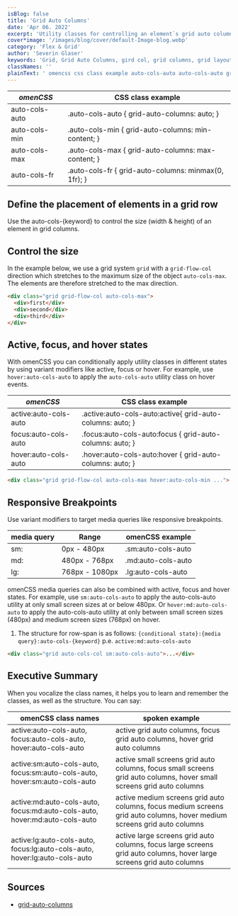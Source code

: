 ```yaml
---
isBlog: false
title: 'Grid Auto Columns'
date: 'Apr 06. 2022'
excerpt: 'Utility classes for controlling an element`s grid auto columns.'
cover*image: '/images/blog/cover/default-Image-blog.webp'
category: 'Flex & Grid'
author: 'Severin Glaser'
keywords: 'Grid, Grid Auto Columns, gird col, grid columns, grid layout'
classNames: ''
plainText: ' omencss css class example auto-cols-auto auto-cols-auto grid-auto-columns: auto; auto-cols-min auto-cols-min grid-auto-columns: min-content; auto-cols-max auto-cols-max grid-auto-columns: max-content; auto-cols-fr auto-cols-fr grid-auto-columns: minmax 0 1fr ; define the placement of elements in a grid row use the auto-cols keyword to control the size width & height of an element in grid columns control the size in the example below we use a grid system `grid` with a `grid-flow-col` direction which stretches to the maximum size of the object `auto-cols-max` the elements are therefore stretched to the max direction  active focus and hover states with omencss you can conditionally apply utility classes in different states by using variant modifiers like active focus or hover for example use `hover:auto-cols-auto` to apply the `auto-cols-auto` utility class on hover events omencss css class example active:auto-cols-auto active :auto-cols-auto:active grid-auto-columns: auto; focus:auto-cols-auto focus :auto-cols-auto:focus grid-auto-columns: auto; hover:auto-cols-auto hover :auto-cols-auto:hover grid-auto-columns: auto;  responsive breakpoints use variant modifiers to target media queries like responsive breakpoints media query range omencss example sm: 0px 480px sm:auto-cols-auto md: 480px 768px md:auto-cols-auto lg: 768px 1080px lg:auto-cols-auto omencss media queries can also be combined with active focus and hover states for example use `sm:auto-cols-auto` to apply the auto-cols-auto utility at only small screen sizes at or below 480px or `hover:md:auto-cols-auto` to apply the auto-cols-auto utility at only between small screen sizes 480px and medium screen sizes 768px on hover 1 the structure for row-span is as follows: ` conditional state : media query :auto-cols keyword ` p e `active:md:auto-cols-auto`  executive summary when you vocalize the class names it helps you to learn and remember the classes as well as the structure you can say: omencss class names spoken example active:auto-cols-auto focus:auto-cols-auto hover:auto-cols-auto active grid auto columns focus grid auto columns hover grid auto columns active:sm:auto-cols-auto focus:sm:auto-cols-auto hover:sm:auto-cols-auto active small screens grid auto columns focus small screens grid auto columns hover small screens grid auto columns active:md:auto-cols-auto focus:md:auto-cols-auto hover:md:auto-cols-auto active medium screens grid auto columns focus medium screens grid auto columns hover medium screens grid auto columns active:lg:auto-cols-auto focus:lg:auto-cols-auto hover:lg:auto-cols-auto active large screens grid auto columns focus large screens grid auto columns hover large screens grid auto columns sources grid-auto-columns https: developer mozilla org en-us docs web css grid-auto-columns '
---
```


| _omenCSS_      | CSS class example                                    |
| -------------- | ---------------------------------------------------- |
| auto-cols-auto | .auto-cols-auto { grid-auto-columns: auto; }         |
| auto-cols-min  | .auto-cols-min { grid-auto-columns: min-content; }   |
| auto-cols-max  | .auto-cols-max { grid-auto-columns: max-content; }   |
| auto-cols-fr   | .auto-cols-fr { grid-auto-columns: minmax(0, 1fr); } |

## Define the placement of elements in a grid row

Use the auto-cols-{keyword} to control the size (width & height) of an element in grid columns.

## Control the size

In the example below, we use a grid system `grid` with a `grid-flow-col` direction which stretches to the maximum size of the object `auto-cols-max`. The elements are therefore stretched to the max direction.

```html
<div class="grid grid-flow-col auto-cols-max">
  <div>first</div>
  <div>second</div>
  <div>third</div>
</div>
```

## Active, focus, and hover states

With omenCSS you can conditionally apply utility classes in different states by using variant modifiers like active, focus or hover. For example, use `hover:auto-cols-auto` to apply the `auto-cols-auto` utility class on hover events.

| _omenCSS_             | CSS class example                                          |
| --------------------- | ---------------------------------------------------------- |
| active:auto-cols-auto | .active\:auto-cols-auto:active{ grid-auto-columns: auto; } |
| focus:auto-cols-auto  | .focus\:auto-cols-auto:focus { grid-auto-columns: auto; }  |
| hover:auto-cols-auto  | .hover\:auto-cols-auto:hover { grid-auto-columns: auto; }  |

```html
<div class="grid grid-flow-col auto-cols-max hover:auto-cols-min ...">...</div>
```

## Responsive Breakpoints

Use variant modifiers to target media queries like responsive breakpoints.

| media query | Range          | omenCSS example    |
| ----------- | -------------- | ------------------ |
| sm:         | 0px - 480px    | .sm:auto-cols-auto |
| md:         | 480px - 768px  | .md:auto-cols-auto |
| lg:         | 768px - 1080px | .lg:auto-cols-auto |

omenCSS media queries can also be combined with active, focus and hover states. For example, use `sm:auto-cols-auto` to apply the auto-cols-auto utility at only small screen sizes at or below 480px. Or `hover:md:auto-cols-auto` to apply the auto-cols-auto utility at only between small screen sizes (480px) and medium screen sizes (768px) on hover.

1. The structure for row-span is as follows: `{conditional state}:{media query}:auto-cols-{keyword}` p.e. `active:md:auto-cols-auto`

```html
<div class="grid auto-cols-col sm:auto-cols-auto">...</div>
```

## Executive Summary

When you vocalize the class names, it helps you to learn and remember the classes, as well as the structure. You can say:

| omenCSS class names                                                        | spoken example                                                                                                          |
| -------------------------------------------------------------------------- | ----------------------------------------------------------------------------------------------------------------------- |
| active:auto-cols-auto, focus:auto-cols-auto, hover:auto-cols-auto          | active grid auto columns, focus grid auto columns, hover grid auto columns                                              |
| active:sm:auto-cols-auto, focus:sm:auto-cols-auto, hover:sm:auto-cols-auto | active small screens grid auto columns, focus small screens grid auto columns, hover small screens grid auto columns    |
| active:md:auto-cols-auto, focus:md:auto-cols-auto, hover:md:auto-cols-auto | active medium screens grid auto columns, focus medium screens grid auto columns, hover medium screens grid auto columns |
| active:lg:auto-cols-auto, focus:lg:auto-cols-auto, hover:lg:auto-cols-auto | active large screens grid auto columns, focus large screens grid auto columns, hover large screens grid auto columns    |

## Sources

- [grid-auto-columns](https://developer.mozilla.org/en-US/docs/Web/CSS/grid-auto-columns)
